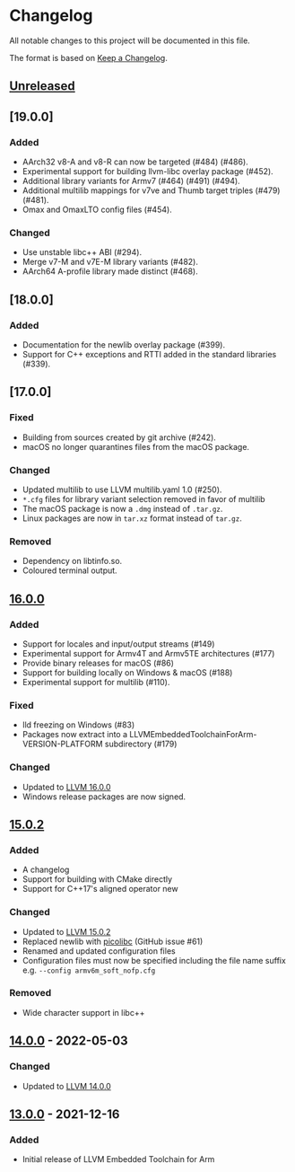 # Changelog

All notable changes to this project will be documented in this file.

The format is based on [Keep a Changelog](https://keepachangelog.com/en/1.0.0/).

## [Unreleased]

## [19.0.0]

### Added
- AArch32 v8-A and v8-R can now be targeted (#484) (#486).
- Experimental support for building llvm-libc overlay package (#452).
- Additional library variants for Armv7 (#464) (#491) (#494).
- Additional multilib mappings for v7ve and Thumb target triples (#479) (#481).
- Omax and OmaxLTO config files (#454).

### Changed
- Use unstable libc++ ABI (#294).
- Merge v7-M and v7E-M library variants (#482).
- AArch64 A-profile library made distinct (#468).

## [18.0.0]

### Added

- Documentation for the newlib overlay package (#399).
- Support for C++ exceptions and RTTI added in the standard libraries (#339).

## [17.0.0]

### Fixed
- Building from sources created by git archive (#242).
- macOS no longer quarantines files from the macOS package.

### Changed
- Updated multilib to use LLVM multilib.yaml 1.0 (#250).
- `*.cfg` files for library variant selection removed in favor of multilib
- The macOS package is now a `.dmg` instead of `.tar.gz`.
- Linux packages are now in `tar.xz` format instead of `tar.gz`.

### Removed

- Dependency on libtinfo.so.
- Coloured terminal output.

## [16.0.0]

### Added

- Support for locales and input/output streams (#149)
- Experimental support for Armv4T and Armv5TE architectures (#177)
- Provide binary releases for macOS (#86)
- Support for building locally on Windows & macOS (#188)
- Experimental support for multilib (#110).

### Fixed

- lld freezing on Windows (#83)
- Packages now extract into a LLVMEmbeddedToolchainForArm-VERSION-PLATFORM subdirectory (#179)

### Changed

- Updated to [LLVM 16.0.0](https://github.com/llvm/llvm-project/releases/tag/llvmorg-16.0.0)
- Windows release packages are now signed.


## [15.0.2]

### Added

- A changelog
- Support for building with CMake directly
- Support for C++17's aligned operator new

### Changed

- Updated to [LLVM 15.0.2](https://github.com/llvm/llvm-project/releases/tag/llvmorg-15.0.2)
- Replaced newlib with [picolibc](https://github.com/picolibc/picolibc) (GitHub issue #61)
- Renamed and updated configuration files
- Configuration files must now be specified including the file name suffix e.g. `--config armv6m_soft_nofp.cfg`

### Removed

- Wide character support in libc++


## [14.0.0] - 2022-05-03

### Changed

- Updated to [LLVM 14.0.0](https://github.com/llvm/llvm-project/releases/tag/llvmorg-14.0.0)

## [13.0.0] - 2021-12-16

### Added

- Initial release of LLVM Embedded Toolchain for Arm

[unreleased]: https://github.com/ARM-software/LLVM-embedded-toolchain-for-Arm/compare/release-16.0.0...HEAD
[16.0.0]: https://github.com/ARM-software/LLVM-embedded-toolchain-for-Arm/compare/release-15.0.2...release-16.0.0
[15.0.2]: https://github.com/ARM-software/LLVM-embedded-toolchain-for-Arm/compare/release-14.0.0...release-15.0.2
[14.0.0]: https://github.com/ARM-software/LLVM-embedded-toolchain-for-Arm/compare/release-13.0.0...release-14.0.0
[13.0.0]: https://github.com/ARM-software/LLVM-embedded-toolchain-for-Arm/releases/tag/release-13.0.0
